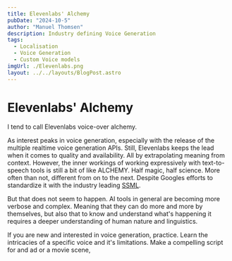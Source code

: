 ```yaml
---
title: Elevenlabs' Alchemy
pubDate: "2024-10-5"
author: "Manuel Thomsen"
description: Industry defining Voice Generation
tags:
  - Localisation
  - Voice Generation
  - Custom Voice models
imgUrl: ./Elevenlabs.png
layout: ../../layouts/BlogPost.astro
---
```


# Elevenlabs' Alchemy

I tend to call Elevenlabs voice-over alchemy.

As interest peaks in voice generation, especially with the release of the multiple realtime voice generation APIs. 
Still, Elevenlabs keeps the lead when it comes to quality and availability. All by extrapolating meaning from context.
However, the inner workings of working expressively with text-to-speech tools is still a bit of like ALCHEMY. Half magic, half science. More often than not, different from on to the next. Despite Googles efforts to standardize it with the industry leading [SSML](https://en.wikipedia.org/wiki/Speech_Synthesis_Markup_Language).

But that does not seem to happen. AI tools in general are becoming more verbose and complex.
Meaning that they can do more and more by themselves, but also that to know and understand what's happening it requires a deeper understanding of human nature and linguistics.

If you are new and interested in voice generation, practice. Learn the intricacies of a specific voice and it's limitations.
Make a compelling script for and ad or a movie scene, 

